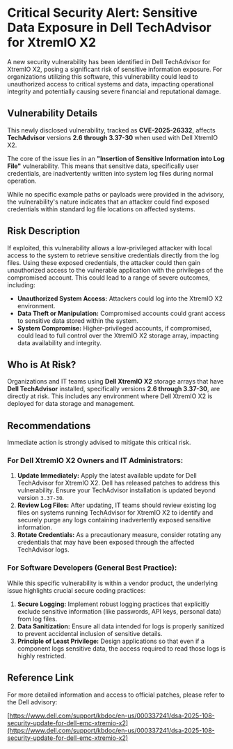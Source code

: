# Critical Security Alert: Sensitive Data Exposure in Dell TechAdvisor for XtremIO X2

A new security vulnerability has been identified in Dell TechAdvisor for XtremIO X2, posing a significant risk of sensitive information exposure. For organizations utilizing this software, this vulnerability could lead to unauthorized access to critical systems and data, impacting operational integrity and potentially causing severe financial and reputational damage.

## Vulnerability Details

This newly disclosed vulnerability, tracked as **CVE-2025-26332**, affects **TechAdvisor** versions **2.6 through 3.37-30** when used with Dell XtremIO X2.

The core of the issue lies in an **"Insertion of Sensitive Information into Log File"** vulnerability. This means that sensitive data, specifically user credentials, are inadvertently written into system log files during normal operation.

While no specific example paths or payloads were provided in the advisory, the vulnerability's nature indicates that an attacker could find exposed credentials within standard log file locations on affected systems.

## Risk Description

If exploited, this vulnerability allows a low-privileged attacker with local access to the system to retrieve sensitive credentials directly from the log files. Using these exposed credentials, the attacker could then gain unauthorized access to the vulnerable application with the privileges of the compromised account. This could lead to a range of severe outcomes, including:

*   **Unauthorized System Access:** Attackers could log into the XtremIO X2 environment.
*   **Data Theft or Manipulation:** Compromised accounts could grant access to sensitive data stored within the system.
*   **System Compromise:** Higher-privileged accounts, if compromised, could lead to full control over the XtremIO X2 storage array, impacting data availability and integrity.

## Who is At Risk?

Organizations and IT teams using **Dell XtremIO X2** storage arrays that have **Dell TechAdvisor** installed, specifically versions **2.6 through 3.37-30**, are directly at risk. This includes any environment where Dell XtremIO X2 is deployed for data storage and management.

## Recommendations

Immediate action is strongly advised to mitigate this critical risk.

### For Dell XtremIO X2 Owners and IT Administrators:

1.  **Update Immediately:** Apply the latest available update for Dell TechAdvisor for XtremIO X2. Dell has released patches to address this vulnerability. Ensure your TechAdvisor installation is updated beyond version `3.37-30`.
2.  **Review Log Files:** After updating, IT teams should review existing log files on systems running TechAdvisor for XtremIO X2 to identify and securely purge any logs containing inadvertently exposed sensitive information.
3.  **Rotate Credentials:** As a precautionary measure, consider rotating any credentials that may have been exposed through the affected TechAdvisor logs.

### For Software Developers (General Best Practice):

While this specific vulnerability is within a vendor product, the underlying issue highlights crucial secure coding practices:

1.  **Secure Logging:** Implement robust logging practices that explicitly exclude sensitive information (like passwords, API keys, personal data) from log files.
2.  **Data Sanitization:** Ensure all data intended for logs is properly sanitized to prevent accidental inclusion of sensitive details.
3.  **Principle of Least Privilege:** Design applications so that even if a component logs sensitive data, the access required to read those logs is highly restricted.

## Reference Link

For more detailed information and access to official patches, please refer to the Dell advisory:

[https://www.dell.com/support/kbdoc/en-us/000337241/dsa-2025-108-security-update-for-dell-emc-xtremio-x2](https://www.dell.com/support/kbdoc/en-us/000337241/dsa-2025-108-security-update-for-dell-emc-xtremio-x2)